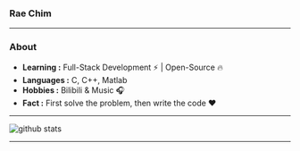 ### Rae Chim
---------------------------------------------------------------------------------------------------------------------------------------------------------------------------------
### About

-  **Learning :** Full-Stack Development :zap: | Open-Source :fire:	
-  **Languages :** C, C++, Matlab
-  **Hobbies :** Bilibili & Music :headphones:
-  **Fact :** First solve the problem, then write the code :heart: 

---------------------------------------------------------------------------------------------------------------------------------------------------------------------------------

![github stats](https://github-readme-stats.vercel.app/api?username=RaeChim&show_icons=true)

---------------------------------------------------------------------------------------------------------------------------------------------------------------------------------




